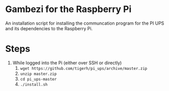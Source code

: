 # Gambezi for the Raspberry Pi

An installation script for installing the communcation program for the PI UPS and its dependencies to the Raspberry Pi.

# Steps

1. While logged into the Pi (either over SSH or directly)
   1. `wget https://github.com/tigerh/pi_ups/archive/master.zip`
   2. `unzip master.zip`
   3. `cd pi_ups-master`
   4. `./install.sh`
